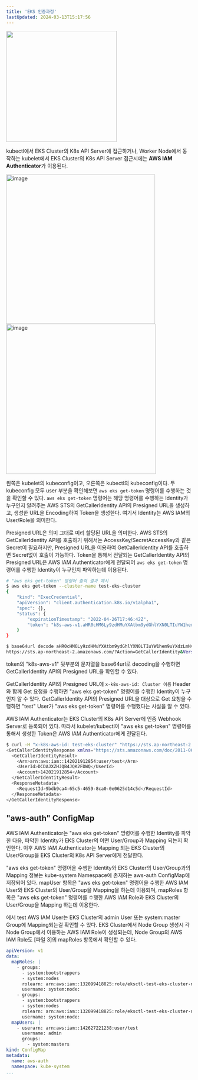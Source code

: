```yaml
---
title: 'EKS 인증과정'
lastUpdated: 2024-03-13T15:17:56
---
```


<img src="https://github.com/rlaisqls/TIL/assets/81006587/94ff313b-6e46-4aa4-81cc-15f4cb2c8e20" height=300px>

kubectl에서 EKS Cluster의 K8s API Server에 접근하거나, Worker Node에서 동작하는 kubelet에서 EKS Cluster의 K8s API Server 접근시에는 **AWS IAM Authenticator**가 이용된다.

<img width="404" alt="image" src="https://github.com/rlaisqls/TIL/assets/81006587/f5a2ee70-7834-4a27-a609-16e9eb0332d5">
<img width="406" alt="image" src="https://github.com/rlaisqls/TIL/assets/81006587/75bcdd0e-4444-4d3c-a63d-729d299f5a31">

왼쪽은 kubelet의 kubeconfig이고, 오른쪽은 kubectl의 kubeconfig이다. 두 kubeconfig 모두 user 부분을 확인해보면 `aws eks get-token` 명령어를 수행하는 것을 확인할 수 있다. `aws eks get-token` 명령어는 해당 명령어를 수행하는 Identity가 누구인지 알려주는 AWS STS의 GetCallerIdentity API의 Presigned URL을 생성하고, 생성한 URL을 Encoding하여 Token을 생성한다. 여기서 Identity는 AWS IAM의 User/Role을 의미한다.

Presigned URL은 의미 그대로 미리 할당된 URL을 의미한다. AWS STS의 GetCallerIdentity API를 호출하기 위해서는 AccessKey/SecretAccessKey와 같은 Secret이 필요하지만, Presigned URL을 이용하여 GetCallerIdentity API를 호출하면 Secret없이 호출이 가능하다. Token을 통해서 전달되는 GetCallerIdentity API의 Presigned URL은 AWS IAM Authenticator에게 전달되어 `aws eks get-token` 명령어를 수행한 Identity이 누구인지 파악하는데 이용된다.

```bash
# "aws eks get-token" 명령어 출력 결과 예시
$ aws eks get-token --cluster-name test-eks-cluster
{
	"kind": "ExecCredential",
	"apiVersion": "client.authentication.k8s.io/v1alpha1",
	"spec": {},
	"status": {
		"expirationTimestamp": "2022-04-26T17:46:42Z",
		"token": "k8s-aws-v1.aHR0cHM6Ly9zdHMuYXAtbm9ydGhlYXN0LTIuYW1hem9uYXdzLmNvbS8_QWN0aW9uPUdldENhbGxlcklkZW50aXR5JlZlcnNpb249MjAxMS0wNi0xNSZYLUFtei1BbGdvcml0aG09QVdTNC1ITUFDLVNIQTI1NiZYLUFtei1DcmVkZW50aWFsPUFLSUFSNVFPRVpQVTRRWFg1SDRGJTJGMjAyMjA0MjYlMkZhcC1ub3J0aGVhc3QtMiUyRnN0cyUyRmF3czRfcmVxdWVzdCZYLUFtei1EYXRlPTIwMjIwNDI2VDE3MzI0MlomWC1BbXotRXhwaXJlcz02MCZYLUFtei1TaWduZWRIZWFkZXJzPWhvc3QlM0J4LWs4cy1hd3MtaWQmWC1BbXotU2lnbmF0dXJlPTIxOGQ4MDQ5NTBlZGMxMWRlZmQ0OWMwYTFkNWZkYWNjMzI0Y2M4MzBmZDZmMDZkNTlhN2Q5NzUwMGZhM2U3Mzg"
	}
}

$ base64url decode aHR0cHM6Ly9zdHMuYXAtbm9ydGhlYXN0LTIuYW1hem9uYXdzLmNvbS8_QWN0aW9uPUdldENhbGxlcklkZW50aXR5JlZlcnNpb249MjAxMS0wNi0xNSZYLUFtei1BbGdvcml0aG09QVdTNC1ITUFDLVNIQTI1NiZYLUFtei1DcmVkZW50aWFsPUFLSUFSNVFPRVpQVTRRWFg1SDRGJTJGMjAyMjA0MjYlMkZhcC1ub3J0aGVhc3QtMiUyRnN0cyUyRmF3czRfcmVxdWVzdCZYLUFtei1EYXRlPTIwMjIwNDI2VDE3MzI0MlomWC1BbXotRXhwaXJlcz02MCZYLUFtei1TaWduZWRIZWFkZXJzPWhvc3QlM0J4LWs4cy1hd3MtaWQmWC1BbXotU2lnbmF0dXJlPTIxOGQ4MDQ5NTBlZGMxMWRlZmQ0OWMwYTFkNWZkYWNjMzI0Y2M4MzBmZDZmMDZkNTlhN2Q5NzUwMGZhM2U3Mzg
https://sts.ap-northeast-2.amazonaws.com/?Action=GetCallerIdentity&Version=2011-06-15&X-Amz-Algorithm=AWS4-HMAC-SHA256&X-Amz-Credential=AKIAR5QOEZPU4QXX5H4F%2F20220426%2Fap-northeast-2%2Fsts%2Faws4_request&X-Amz-Date=20220426T173242Z&X-Amz-Expires=60&X-Amz-SignedHeaders=host%3Bx-k8s-aws-id&X-Amz-Signature=218d804950edc11defd49c0a1d5fdacc324cc830fd6f06d59a7d97500fa3e738
```

token의 "k8s-aws-v1" 뒷부분의 문자열을 base64url로 decoding을 수행하면 GetCallerIdentity API의 Presigned URL을 확인할 수 있다.

GetCallerIdentity API의 Presigned URL에 `x-k8s-aws-id: Cluster 이름` Header와 함께 Get 요청을 수행하면 "aws eks get-token" 명령어를 수행한 Identity이 누구인지 알 수 있다. GetCallerIdentity API의 Presigned URL을 대상으로 Get 요청을 수행하면 "test" User가 "aws eks get-token" 명령어를 수행했다는 사실을 알 수 있다.

AWS IAM Authenticator는 EKS Cluster의 K8s API Server에 인증 Webhook Server로 등록되어 있다. 따라서 kubelet/kubectl이 "aws eks get-token" 명령어를 통해서 생성한 Token은 AWS IAM Authenticator에게 전달된다. 

```bash
$ curl -H "x-k8s-aws-id: test-eks-cluster" "https://sts.ap-northeast-2.amazonaws.com/?Action=GetCallerIdentity&Version=2011-06-15&X-Amz-Algorithm=AWS4-HMAC-SHA256&X-Amz-Credential=AKIAR5QOEZPU4QXX5H4F%2F20220426%2Fap-northeast-2%2Fsts%2Faws4_request&X-Amz-Date=20220426T173242Z&X-Amz-Expires=60&X-Amz-SignedHeaders=host%3Bx-k8s-aws-id&X-Amz-Signature=218d804950edc11defd49c0a1d5fdacc324cc830fd6f06d59a7d97500fa3e738"
<GetCallerIdentityResponse xmlns="https://sts.amazonaws.com/doc/2011-06-15/">
  <GetCallerIdentityResult>
    <Arn>arn:aws:iam::142021912854:user/test</Arn>
    <UserId>DCDAJXZHJQB4JQK2FDWQ</UserId>
    <Account>142021912854</Account>
  </GetCallerIdentityResult>
  <ResponseMetadata>
    <RequestId>9bdb9ca4-65c5-4659-8ca0-0e0625d14c5d</RequestId>
  </ResponseMetadata>
</GetCallerIdentityResponse>
```

## "aws-auth" ConfigMap

AWS IAM Authenticator는 "aws eks get-token" 명령어를 수행한 Identity를 파악한 다음, 파악한 Identity가 EKS Cluster의 어떤 User/Group과 Mapping 되는지 확인한다. 이후 AWS IAM Authenticator는 Mapping 되는 EKS Cluster의 User/Group을 EKS Cluster의 K8s API Server에게 전달한다.

"aws eks get-token" 명령어을 수행한 Identity와 EKS Cluster의 User/Group과의 Mapping 정보는 kube-system Namespace에 존재하는 aws-auth ConfigMap에 저장되어 있다. mapUser 항목은 "aws eks get-token" 명령어을 수행한 AWS IAM User와 EKS Cluster의 User/Group을 Mapping을 하는데 이용되며, mapRoles 항목은 "aws eks get-token" 명령어를 수행한 AWS IAM Role과 EKS Cluster의 User/Group을 Mapping 하는데 이용한다.

에서 test AWS IAM User는 EKS Cluster의 admin User 또는 system:master Group에 Mapping되는걸 확인할 수 있다. EKS Cluster에서 Node Group 생성시 각 Node Group에서 이용하는 AWS IAM Role이 생성되는데, Node Group의 AWS IAM Role도 [파일 3]의 mapRoles 항목에서 확인할 수 있다.

```yaml
apiVersion: v1
data:
  mapRoles: |
    - groups:
      - system:bootstrappers
      - system:nodes
      rolearn: arn:aws:iam::132099418825:role/eksctl-test-eks-cluster-nodegrou-NodeInstanceRole-1CR0AFVMLFHSE
      username: system:node:
    - groups:
      - system:bootstrappers
      - system:nodes
      rolearn: arn:aws:iam::132099418825:role/eksctl-test-eks-cluster-nodegrou-NodeInstanceRole-1FLORRGQWIWD8
      username: system:node:
  mapUsers: |
    - userarn: arn:aws:iam::142627221238:user/test
      username: admin
      groups:
        - system:masters
kind: ConfigMap
metadata:
  name: aws-auth
  namespace: kube-system
...
```